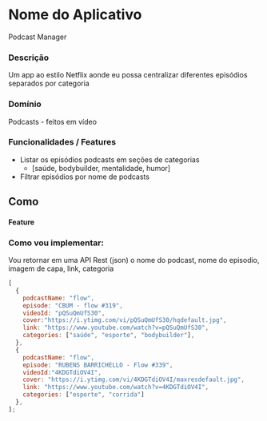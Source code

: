 # Nome do Aplicativo

Podcast Manager

### Descrição

Um app ao estilo Netflix aonde eu possa centralizar diferentes episódios separados por categoria

### Domínio

Podcasts - feitos em vídeo

### Funcionalidades / Features

- Listar os episódios podcasts em seções de categorias
  - [saúde, bodybuilder, mentalidade, humor]
- Filtrar episódios por nome de podcasts

## Como

#### Feature

### Como vou implementar:

Vou retornar em uma API Rest (json) o nome do podcast, nome do episodio, imagem de capa, link, categoria

```js
[
  {
    podcastName: "flow",
    episode: "CBUM - flow #319",
    videoId: "pQSuQmUfS30",
    cover:"https://i.ytimg.com/vi/pQSuQmUfS30/hqdefault.jpg",
    link: "https://www.youtube.com/watch?v=pQSuQmUfS30",
    categories: ["saúde", "esporte", "bodybuilder"],
  },
  {
    podcastName: "flow",
    episode: "RUBENS BARRICHELLO - Flow #339",
    videoId:"4KDGTdiOV4I",
    cover: "https://i.ytimg.com/vi/4KDGTdiOV4I/maxresdefault.jpg",
    link: "https://www.youtube.com/watch?v=4KDGTdiOV4I",
    categories: ["esporte", "corrida"]
  },
];
```
